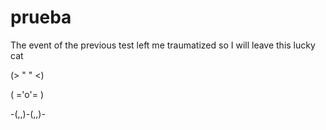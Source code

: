 # prueba
The event of the previous test left me traumatized so I will leave this lucky cat

(> " " <)

( ='o'= )

-(,,)-(,,)-
